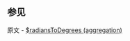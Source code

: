 ## 参见

原文 - [$radiansToDegrees (aggregation)]( https://docs.mongodb.com/manual/reference/operator/aggregation/radiansToDegrees/ )


